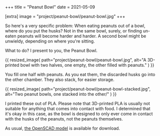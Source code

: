 +++
title = "Peanut Bowl"
date = 2021-05-09

[extra]
image = "project/peanut-bowl/peanut-bowl.jpg"
+++

So here's a very specific problem: When eating peanuts out of a bowl, where do you put the husks? Not in the same bowl, surely, or finding un-eaten peanuts will become harder and harder. A second bowl might be unwieldy, depending on where you're sitting.

What to do? I present to you, the Peanut Bowl.

{{
    resized_image(
        path="project/peanut-bowl/peanut-bowl.jpg",
        alt="A 3D-printed bowl with two halves, one empty, the other filled with peanuts."
    )
}}

You fill one half with peanuts. As you eat them, the discarded husks go into the other chamber. They also stack, for easier storage.

{{
    resized_image(
        path="project/peanut-bowl/peanut-bowl-stacked.jpg",
        alt="Two peanut bowls, one stacked into the other/"
    )
}}

I printed these out of PLA. Please note that 3D-printed PLA is usually not suitable for anything that comes into contact with food. I determined that it's okay in this case, as the bowl is designed to only ever come in contact with the husks of the peanuts, not the peanuts themselves.

As usual, [the OpenSCAD model](peanut-bowl.zip) is available for download.
